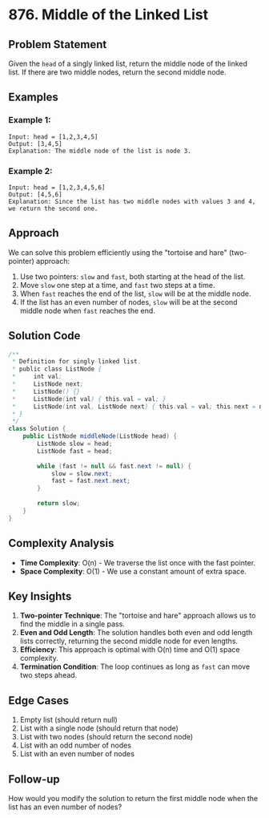 # 876. Middle of the Linked List

## Problem Statement
Given the `head` of a singly linked list, return the middle node of the linked list. If there are two middle nodes, return the second middle node.

## Examples

### Example 1:
```
Input: head = [1,2,3,4,5]
Output: [3,4,5]
Explanation: The middle node of the list is node 3.
```

### Example 2:
```
Input: head = [1,2,3,4,5,6]
Output: [4,5,6]
Explanation: Since the list has two middle nodes with values 3 and 4, we return the second one.
```

## Approach
We can solve this problem efficiently using the "tortoise and hare" (two-pointer) approach:
1. Use two pointers: `slow` and `fast`, both starting at the head of the list.
2. Move `slow` one step at a time, and `fast` two steps at a time.
3. When `fast` reaches the end of the list, `slow` will be at the middle node.
4. If the list has an even number of nodes, `slow` will be at the second middle node when `fast` reaches the end.

## Solution Code
```java
/**
 * Definition for singly-linked list.
 * public class ListNode {
 *     int val;
 *     ListNode next;
 *     ListNode() {}
 *     ListNode(int val) { this.val = val; }
 *     ListNode(int val, ListNode next) { this.val = val; this.next = next; }
 * }
 */
class Solution {
    public ListNode middleNode(ListNode head) {
        ListNode slow = head;
        ListNode fast = head;
        
        while (fast != null && fast.next != null) {
            slow = slow.next;
            fast = fast.next.next;
        }
        
        return slow;
    }
}
```

## Complexity Analysis
- **Time Complexity**: O(n) - We traverse the list once with the fast pointer.
- **Space Complexity**: O(1) - We use a constant amount of extra space.

## Key Insights
1. **Two-pointer Technique**: The "tortoise and hare" approach allows us to find the middle in a single pass.
2. **Even and Odd Length**: The solution handles both even and odd length lists correctly, returning the second middle node for even lengths.
3. **Efficiency**: This approach is optimal with O(n) time and O(1) space complexity.
4. **Termination Condition**: The loop continues as long as `fast` can move two steps ahead.

## Edge Cases
1. Empty list (should return null)
2. List with a single node (should return that node)
3. List with two nodes (should return the second node)
4. List with an odd number of nodes
5. List with an even number of nodes

## Follow-up
How would you modify the solution to return the first middle node when the list has an even number of nodes?